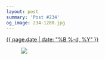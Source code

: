 ```yaml
---
layout: post
summary: 'Post #234'
og_image: 234-1280.jpg
---
```


<div class="post">
 <time>
  <a href="/234">
   {{ page.date | date: "%B %-d, %Y" }}
  </a>
 </time>
 <a href="/234">
  <figure data-taken="12/2/2013">
   <img sizes="(min-width: 700px) 50vw, calc(100vw - 2rem)" src="{{ site.assets_url }}/234-640.jpg" srcset="{{ site.assets_url }}/234-1280.jpg 1280w, {{ site.assets_url }}/234-960.jpg 960w, {{ site.assets_url }}/234-640.jpg 640w, {{ site.assets_url }}/234-320.jpg 320w"/>
  </figure>
 </a>
</div>
